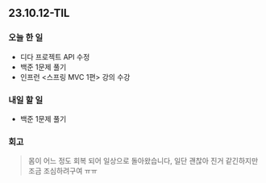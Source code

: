 ## 23.10.12-TIL

### 오늘 한 일
- 디다 프로젝트 API 수정
- 백준 1문제 풀기
- 인프런 <스프링 MVC 1편> 강의 수강

### 내일 할 일
- 백준 1문제 풀기

### 회고
> 몸이 어느 정도 회복 되어 일상으로 돌아왔습니다, 일단 괜찮아 진거 같긴하지만 조금 조심하려구여 ㅠㅠ